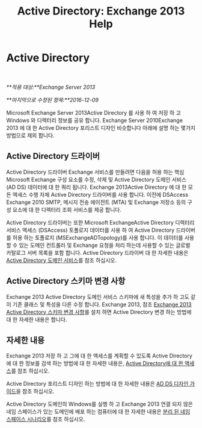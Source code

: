 ﻿---
title: 'Active Directory: Exchange 2013 Help'
TOCTitle: Active Directory
ms:assetid: 8e8464df-2d1d-4d68-82de-b0c158c549c3
ms:mtpsurl: https://technet.microsoft.com/ko-kr/library/Bb123715(v=EXCHG.150)
ms:contentKeyID: 50483634
ms.date: 05/22/2018
mtps_version: v=EXCHG.150
ms.translationtype: MT
---

# Active Directory

 

_**적용 대상:**Exchange Server 2013_

_**마지막으로 수정된 항목:**2016-12-09_

Microsoft Exchange Server 2013Active Directory 를 사용 하 여 저장 하 고 Windows 와 디렉터리 정보를 공유 합니다. Exchange Server 2010Exchange 2013 에 대 한 Active Directory 포리스트 디자인 비슷합니다 아래에 설명 하는 몇가지 방법으로 제외 합니다.

## Active Directory 드라이버

Active Directory 드라이버 Exchange 서비스를 만들려면 다음을 허용 하는 핵심 Microsoft Exchange 구성 요소를 수정, 삭제 및 Active Directory 도메인 서비스 (AD DS) 데이터에 대 한 쿼리 됩니다. Exchange 2013Active Directory 에 대 한 모든 액세스 수행 자체 Active Directory 드라이버를 사용 합니다. 이전에 DSAccess Exchange 2010 SMTP, 메시지 전송 에이전트 (MTA) 및 Exchange 저장소 등의 구성 요소에 대 한 디렉터리 조회 서비스를 제공 합니다.

Active Directory 드라이버는 또한 Microsoft ExchangeActive Directory 디렉터리 서비스 액세스 (DSAccess) 토폴로지 데이터를 사용 하 여 Active Directory 드라이버를 허용 하는 토폴로지 (MSExchangeADTopology)를 사용 합니다. 이 데이터를 사용할 수 있는 도메인 컨트롤러 및 Exchange 요청을 처리 하는데 사용할 수 있는 글로벌 카탈로그 서버 목록을 포함 합니다. Active Directory 드라이버 대 한 자세한 내용은 [Active Directory 도메인 서비스](https://go.microsoft.com/fwlink/p/?linkid=110942)를 참조 하십시오.

## Active Directory 스키마 변경 사항

Exchange 2013 Active Directory 도메인 서비스 스키마에 새 특성을 추가 하 고도 같이 기존 클래스 및 특성을 다른 수정 합니다. Exchange 2013, 참조 [Exchange 2013 Active Directory 스키마 변경 사항](exchange-2013-active-directory-schema-changes-exchange-2013-help.md)를 설치 하면 Active Directory 변경 하는 방법에 대 한 자세한 내용은 합니다.

## 자세한 내용

Exchange 2013 저장 하 고 그에 대 한 액세스를 계획할 수 있도록 Active Directory에 대 한 정보를 검색 하는 방법에 대 한 자세한 내용은, [Active Directory에 대 한 액세스](access-to-active-directory-exchange-2013-help.md)를 참조 하십시오.

Active Directory 포리스트 디자인 하는 방법에 대 한 자세한 내용은 [AD DS 디자인 가이드](https://go.microsoft.com/fwlink/p/?linkid=264957)을 참조 하십시오.

Active Directory 도메인의 Windows를 실행 하 고 Exchange 2013 연결 되지 않은 네임 스페이스가 있는 도메인에 배포 하는 컴퓨터에 대 한 자세한 내용은 [분리 된 네임 스페이스 시나리오](disjoint-namespace-scenarios-exchange-2013-help.md)를 참조 하십시오.

